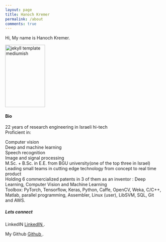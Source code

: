 ```yaml
---
layout: page
title: Hanoch Kremer
permalink: /about
comments: true
---
```


<div class="row justify-content-between">
<div class="col-md-8 pr-5">

<p>Hi, My name is Hanoch Kremer.</p>

<p class="mb-5"><img class="featured-image img-fluid" src="{{site.baseurl}}/assets/images/portrait.JPG" alt="jekyll template mediumish" height="200" width="128"/></p>
<h4>Bio</h4>

<p> 22 years of research engineering in Israeli hi-tech<br>
Proficient in:<br> 

Computer vision<br>
Deep and machine learning<br>
Speech recognition<br>
Image and signal processing<br>
M.Sc. + B.Sc. in E.E. from BGU university(one of the top three in Israel)<br>
Leading small teams in cutting edge technology from concept to real time product <br>
Holding 6 commercialized patents in 3 of them as an inventor : Deep Learning, Computer Vision and Machine Learning <br>
Toolbox: PyTorch, Tensorflow, Keras, Python, Caffe, OpenCV, Weka, C/C++, Matlab, parallel programming, Assembler, Linux (user), LibSVM, SQL, Git and AWS.

</p>
<!--p>Please, read the docs <a href="https://github.com/hanochk/">here</a>.</p-->

<!--h4>Questions or bug reports?</h4-->

<!--p>Head over to our <a href="https://github.com/hanochk">Github repository</a>!</p-->

</div>

<div class="col-md-4">

<div class="sticky-top sticky-top-80">
<h5>Lets connect</h5>

<p>LinkedIN <a target="_blank" href="https://www.linkedin.com/in/hanoch-kremer-779803/">LinkedIN <i class="fab fa-linkedin"></i></a>.</p>
<p>My Github <a target="_blank" href="https://github.com/hanochk">Github <i class="fab fa-github"></i></a>.</p>


<!--<a target="_blank" href="" class="btn btn-danger">LinkedIn</a> <a target="_blank" href="www.linkedin.com/in/hanoch-kremer-779803/" class="btn btn-warning">Documentation</a>-->

</div>
</div>
</div>
